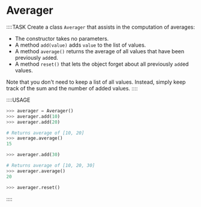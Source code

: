 # Averager

::::TASK
Create a class `Averager` that assists in the computation of averages:

* The constructor takes no parameters.
* A method `add(value)` adds `value` to the list of values.
* A method `average()` returns the average of all values that have been previously `add`ed.
* A method `reset()` that lets the object forget about all previously `add`ed values.

Note that you don't need to keep a list of all values.
Instead, simply keep track of the sum and the number of added values.
::::

::::USAGE

```python
>>> averager = Averager()
>>> averager.add(10)
>>> averager.add(20)

# Returns average of [10, 20]
>>> average.average()
15

>>> averager.add(30)

# Returns average of [10, 20, 30]
>>> averager.average()
20

>>> averager.reset()
```

::::
